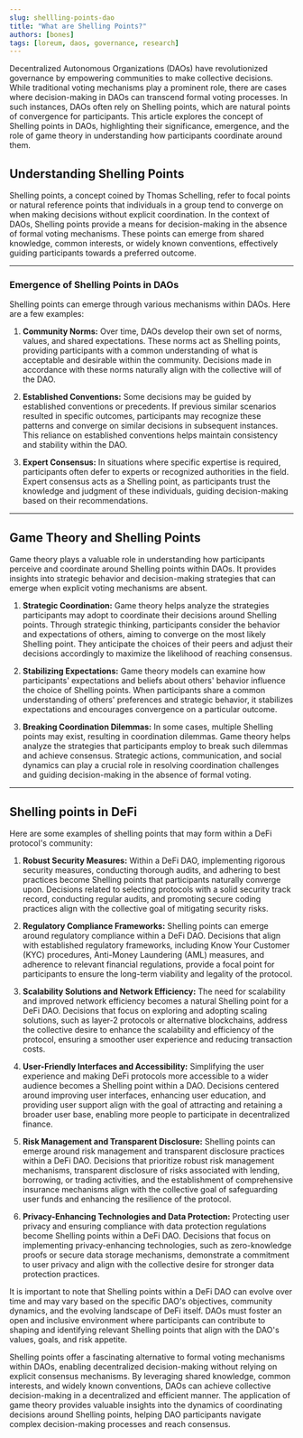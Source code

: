 ```yaml
---
slug: shellling-points-dao
title: "What are Shelling Points?"
authors: [bones]
tags: [loreum, daos, governance, research]
---
```


Decentralized Autonomous Organizations (DAOs) have revolutionized governance by empowering communities to make collective decisions. While traditional voting mechanisms play a prominent role, there are cases where decision-making in DAOs can transcend formal voting processes. In such instances, DAOs often rely on Shelling points, which are natural points of convergence for participants. This article explores the concept of Shelling points in DAOs, highlighting their significance, emergence, and the role of game theory in understanding how participants coordinate around them.
<!-- truncate -->

<h2>Understanding Shelling Points</h2>
Shelling points, a concept coined by Thomas Schelling, refer to focal points or natural reference points that individuals in a group tend to converge on when making decisions without explicit coordination. In the context of DAOs, Shelling points provide a means for decision-making in the absence of formal voting mechanisms. These points can emerge from shared knowledge, common interests, or widely known conventions, effectively guiding participants towards a preferred outcome.

<hr />
<h3>Emergence of Shelling Points in DAOs</h3>
Shelling points can emerge through various mechanisms within DAOs. Here are a few examples:

1. **Community Norms:** Over time, DAOs develop their own set of norms, values, and shared expectations. These norms act as Shelling points, providing participants with a common understanding of what is acceptable and desirable within the community. Decisions made in accordance with these norms naturally align with the collective will of the DAO.

2. **Established Conventions:** Some decisions may be guided by established conventions or precedents. If previous similar scenarios resulted in specific outcomes, participants may recognize these patterns and converge on similar decisions in subsequent instances. This reliance on established conventions helps maintain consistency and stability within the DAO.

3. **Expert Consensus:** In situations where specific expertise is required, participants often defer to experts or recognized authorities in the field. Expert consensus acts as a Shelling point, as participants trust the knowledge and judgment of these individuals, guiding decision-making based on their recommendations.

<hr />
<h2>Game Theory and Shelling Points</h2>
Game theory plays a valuable role in understanding how participants perceive and coordinate around Shelling points within DAOs. It provides insights into strategic behavior and decision-making strategies that can emerge when explicit voting mechanisms are absent.

1. **Strategic Coordination:** Game theory helps analyze the strategies participants may adopt to coordinate their decisions around Shelling points. Through strategic thinking, participants consider the behavior and expectations of others, aiming to converge on the most likely Shelling point. They anticipate the choices of their peers and adjust their decisions accordingly to maximize the likelihood of reaching consensus.

2. **Stabilizing Expectations:** Game theory models can examine how participants' expectations and beliefs about others' behavior influence the choice of Shelling points. When participants share a common understanding of others' preferences and strategic behavior, it stabilizes expectations and encourages convergence on a particular outcome.

3. **Breaking Coordination Dilemmas:** In some cases, multiple Shelling points may exist, resulting in coordination dilemmas. Game theory helps analyze the strategies that participants employ to break such dilemmas and achieve consensus. Strategic actions, communication, and social dynamics can play a crucial role in resolving coordination challenges and guiding decision-making in the absence of formal voting.

<hr />
<h2>Shelling points in DeFi</h2>
Here are some examples of shelling points that may form within a DeFi protocol's community:

1. **Robust Security Measures:** Within a DeFi DAO, implementing rigorous security measures, conducting thorough audits, and adhering to best practices become Shelling points that participants naturally converge upon. Decisions related to selecting protocols with a solid security track record, conducting regular audits, and promoting secure coding practices align with the collective goal of mitigating security risks.

2. **Regulatory Compliance Frameworks:** Shelling points can emerge around regulatory compliance within a DeFi DAO. Decisions that align with established regulatory frameworks, including Know Your Customer (KYC) procedures, Anti-Money Laundering (AML) measures, and adherence to relevant financial regulations, provide a focal point for participants to ensure the long-term viability and legality of the protocol.

3. **Scalability Solutions and Network Efficiency:** The need for scalability and improved network efficiency becomes a natural Shelling point for a DeFi DAO. Decisions that focus on exploring and adopting scaling solutions, such as layer-2 protocols or alternative blockchains, address the collective desire to enhance the scalability and efficiency of the protocol, ensuring a smoother user experience and reducing transaction costs.

4. **User-Friendly Interfaces and Accessibility:** Simplifying the user experience and making DeFi protocols more accessible to a wider audience becomes a Shelling point within a DAO. Decisions centered around improving user interfaces, enhancing user education, and providing user support align with the goal of attracting and retaining a broader user base, enabling more people to participate in decentralized finance.

5. **Risk Management and Transparent Disclosure:** Shelling points can emerge around risk management and transparent disclosure practices within a DeFi DAO. Decisions that prioritize robust risk management mechanisms, transparent disclosure of risks associated with lending, borrowing, or trading activities, and the establishment of comprehensive insurance mechanisms align with the collective goal of safeguarding user funds and enhancing the resilience of the protocol.

6. **Privacy-Enhancing Technologies and Data Protection:** Protecting user privacy and ensuring compliance with data protection regulations become Shelling points within a DeFi DAO. Decisions that focus on implementing privacy-enhancing technologies, such as zero-knowledge proofs or secure data storage mechanisms, demonstrate a commitment to user privacy and align with the collective desire for stronger data protection practices.

It is important to note that Shelling points within a DeFi DAO can evolve over time and may vary based on the specific DAO's objectives, community dynamics, and the evolving landscape of DeFi itself. DAOs must foster an open and inclusive environment where participants can contribute to shaping and identifying relevant Shelling points that align with the DAO's values, goals, and risk appetite.

Shelling points offer a fascinating alternative to formal voting mechanisms within DAOs, enabling decentralized decision-making without relying on explicit consensus mechanisms. By leveraging shared knowledge, common interests, and widely known conventions, DAOs can achieve collective decision-making in a decentralized and efficient manner. The application of game theory provides valuable insights into the dynamics of coordinating decisions around Shelling points, helping DAO participants navigate complex decision-making processes and reach consensus.